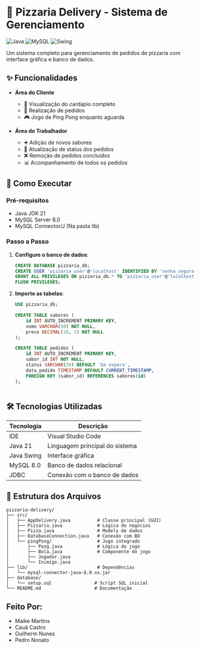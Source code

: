 # 🍕 Pizzaria Delivery - Sistema de Gerenciamento

![Java](https://img.shields.io/badge/Java-21-orange)
![MySQL](https://img.shields.io/badge/MySQL-8.0-blue)
![Swing](https://img.shields.io/badge/Java%20Swing-GUI-yellowgreen)

Um sistema completo para gerenciamento de pedidos de pizzaria com interface gráfica e banco de dados.

## ✨ Funcionalidades

- **Área do Cliente**
  - 📝 Visualização do cardápio completo
  - 🛒 Realização de pedidos
  - 🎮 Jogo de Ping Pong enquanto aguarda

- **Área do Trabalhador**
  - ➕ Adição de novos sabores
  - 🔄 Atualização de status dos pedidos
  - ❌ Remoção de pedidos concluídos
  - 📊 Acompanhamento de todos os pedidos

## 🚀 Como Executar

### Pré-requisitos
- Java JDK 21
- MySQL Server 8.0
- MySQL Connector/J (Na pasta lib)

### Passo a Passo
1. **Configure o banco de dados**:
   ```sql
   CREATE DATABASE pizzaria_db;
   CREATE USER 'pizzaria_user'@'localhost' IDENTIFIED BY 'senha_segura';
   GRANT ALL PRIVILEGES ON pizzaria_db.* TO 'pizzaria_user'@'localhost';
   FLUSH PRIVILEGES;
2. **Importe as tabelas**:
   ```sql
   USE pizzaria_db;
   
   CREATE TABLE sabores (
       id INT AUTO_INCREMENT PRIMARY KEY,
       nome VARCHAR(50) NOT NULL,
       preco DECIMAL(10, 2) NOT NULL
   );
   
   CREATE TABLE pedidos (
       id INT AUTO_INCREMENT PRIMARY KEY,
       sabor_id INT NOT NULL,
       status VARCHAR(20) DEFAULT 'Em espera',
       data_pedido TIMESTAMP DEFAULT CURRENT_TIMESTAMP,
       FOREIGN KEY (sabor_id) REFERENCES sabores(id)
   );
  
   ```

## 🛠 Tecnologias Utilizadas

| Tecnologia        | Descrição                         |
|-------------------|-----------------------------------|
| IDE               | Visual Studio Code                |
| Java 21           | Linguagem principal do sistema    |
| Java Swing        | Interface gráfica                 |
| MySQL 8.0         | Banco de dados relacional         |
| JDBC              | Conexão com o banco de dados      |

## 📁 Estrutura dos Arquivos

```plaintext
pizzaria-delivery/
├── src/
│   ├── AppDelivery.java          # Classe principal (GUI)
│   ├── Pizzaria.java             # Lógica de negócios
│   ├── Pizza.java                # Modelo de dados
│   ├── DatabaseConnection.java   # Conexão com BD
│   └── pingPong/                 # Jogo integrado
│       ├── Pong.java             # Lógica do jogo
│       ├── Bola.java             # Componente do jogo
│       ├── Jogador.java
│       └── Inimigo.java
├── lib/                          # Dependências
│   └── mysql-connector-java-8.0.xx.jar
├── database/
│   └── setup.sql                # Script SQL inicial
└── README.md                    # Documentação
```

## Feito Por:
- Maike Martins
- Cauã Castro
- Guilherm Nunes
- Pedro Nonato
